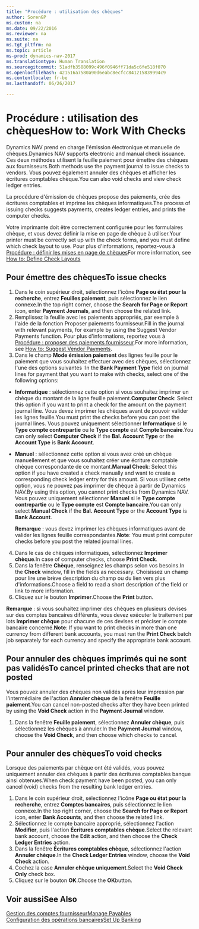 ```yaml
---
title: "Procédure : utilisation des chèques"
author: SorenGP
ms.custom: na
ms.date: 09/22/2016
ms.reviewer: na
ms.suite: na
ms.tgt_pltfrm: na
ms.topic: article
ms-prod: dynamics-nav-2017
ms.translationtype: Human Translation
ms.sourcegitcommit: 51adfb3588099c496f0946ff71da5c6fe518f070
ms.openlocfilehash: 421516a7580a90d6eabc8ecfcc841215839994c9
ms.contentlocale: fr-be
ms.lasthandoff: 06/26/2017

---
```


# <a name="how-to-work-with-checks"></a><span data-ttu-id="af7e0-102">Procédure : utilisation des chèques</span><span class="sxs-lookup"><span data-stu-id="af7e0-102">How to: Work With Checks</span></span>
<span data-ttu-id="af7e0-103">Dynamics NAV prend en charge l'émission électronique et manuelle de chèques.</span><span class="sxs-lookup"><span data-stu-id="af7e0-103">Dynamics NAV supports electronic and manual check issuance.</span></span> <span data-ttu-id="af7e0-104">Ces deux méthodes utilisent la feuille paiement pour émettre des chèques aux fournisseurs.</span><span class="sxs-lookup"><span data-stu-id="af7e0-104">Both methods use the payment journal to issue checks to vendors.</span></span> <span data-ttu-id="af7e0-105">Vous pouvez également annuler des chèques et afficher les écritures comptables chèque.</span><span class="sxs-lookup"><span data-stu-id="af7e0-105">You can also void checks and view check ledger entries.</span></span>

<span data-ttu-id="af7e0-106">La procédure d'émission de chèques propose des paiements, crée des écritures comptables et imprime les chèques informatiques.</span><span class="sxs-lookup"><span data-stu-id="af7e0-106">The process of issuing checks suggests payments, creates ledger entries, and prints the computer checks.</span></span>

<span data-ttu-id="af7e0-107">Votre imprimante doit être correctement configurée pour les formulaires chèque, et vous devez définir la mise en page de chèque à utiliser.</span><span class="sxs-lookup"><span data-stu-id="af7e0-107">Your printer must be correctly set up with the check forms, and you must define which check layout to use.</span></span> <span data-ttu-id="af7e0-108">Pour plus d'informations, reportez-vous à [Procédure : définir les mises en page de chèques](finance-setup-how-define-check-layouts.md)</span><span class="sxs-lookup"><span data-stu-id="af7e0-108">For more information, see [How to: Define Check Layouts](finance-setup-how-define-check-layouts.md)</span></span>

## <a name="to-issue-checks"></a><span data-ttu-id="af7e0-109">Pour émettre des chèques</span><span class="sxs-lookup"><span data-stu-id="af7e0-109">To issue checks</span></span>
1. <span data-ttu-id="af7e0-110">Dans le coin supérieur droit, sélectionnez l'icône **Page ou état pour la recherche**, entrez **Feuilles paiement**, puis sélectionnez le lien connexe.</span><span class="sxs-lookup"><span data-stu-id="af7e0-110">In the top right corner, choose the **Search for Page or Report** icon, enter **Payment Journals**, and then choose the related link.</span></span>
2. <span data-ttu-id="af7e0-111">Remplissez la feuille avec les paiements appropriés, par exemple à l'aide de la fonction Proposer paiements fournisseur.</span><span class="sxs-lookup"><span data-stu-id="af7e0-111">Fill in the journal with relevant payments, for example by using the Suggest Vendor Payments function.</span></span> <span data-ttu-id="af7e0-112">Pour plus d'informations, reportez vous à [Procédure : proposer des paiements fournisseur](payables-how-suggest-vendor-payments.md).</span><span class="sxs-lookup"><span data-stu-id="af7e0-112">For more information, see [How to: Suggest Vendor Payments](payables-how-suggest-vendor-payments.md).</span></span>
3. <span data-ttu-id="af7e0-113">Dans le champ **Mode émission paiement** des lignes feuille pour le paiement que vous souhaitez effectuer avec des chèques, sélectionnez l'une des options suivantes :</span><span class="sxs-lookup"><span data-stu-id="af7e0-113">In the **Bank Payment Type** field on journal lines for payment that you want to make with checks, select one of the following options:</span></span>

 - <span data-ttu-id="af7e0-114">**Informatique** : sélectionnez cette option si vous souhaitez imprimer un chèque du montant de la ligne feuille paiement.</span><span class="sxs-lookup"><span data-stu-id="af7e0-114">**Computer Check**: Select this option if you want to print a check for the amount on the payment journal line.</span></span> <span data-ttu-id="af7e0-115">Vous devez imprimer les chèques avant de pouvoir valider les lignes feuille.</span><span class="sxs-lookup"><span data-stu-id="af7e0-115">You must print the checks before you can post the journal lines.</span></span> <span data-ttu-id="af7e0-116">Vous pouvez uniquement sélectionner **Informatique** si le **Type compte contrepartie** ou le **Type compte** est **Compte bancaire**.</span><span class="sxs-lookup"><span data-stu-id="af7e0-116">You can only select **Computer Check** if the **Bal. Account Type** or the **Account Type** is **Bank Account**.</span></span>

 - <span data-ttu-id="af7e0-117">**Manuel** : sélectionnez cette option si vous avez créé un chèque manuellement et que vous souhaitez créer une écriture comptable chèque correspondante de ce montant.</span><span class="sxs-lookup"><span data-stu-id="af7e0-117">**Manual Check**: Select this option if you have created a check manually and want to create a corresponding check ledger entry for this amount.</span></span> <span data-ttu-id="af7e0-118">Si vous utilisez cette option, vous ne pouvez pas imprimer de chèque à partir de Dynamics NAV.</span><span class="sxs-lookup"><span data-stu-id="af7e0-118">By using this option, you cannot print checks from Dynamics NAV.</span></span> <span data-ttu-id="af7e0-119">Vous pouvez uniquement sélectionner **Manuel** si le **Type compte contrepartie** ou le **Type compte** est **Compte bancaire**.</span><span class="sxs-lookup"><span data-stu-id="af7e0-119">You can only select **Manual Check** if the **Bal. Account Type** or the **Account Type** is **Bank Account**.</span></span>

    <span data-ttu-id="af7e0-120">**Remarque** : vous devez imprimer les chèques informatiques avant de valider les lignes feuille correspondantes.</span><span class="sxs-lookup"><span data-stu-id="af7e0-120">**Note**: You must print computer checks before you post the related journal lines.</span></span>
4. <span data-ttu-id="af7e0-121">Dans le cas de chèques informatiques, sélectionnez **Imprimer chèque**.</span><span class="sxs-lookup"><span data-stu-id="af7e0-121">In case of computer checks, choose **Print Check**.</span></span>
5. <span data-ttu-id="af7e0-122">Dans la fenêtre **Chèque**, renseignez les champs selon vos besoins.</span><span class="sxs-lookup"><span data-stu-id="af7e0-122">In the **Check** window, fill in the fields as necessary.</span></span> <span data-ttu-id="af7e0-123">Choisissez un champ pour lire une brève description du champ ou du lien vers plus d'informations.</span><span class="sxs-lookup"><span data-stu-id="af7e0-123">Choose a field to read a short description of the field or link to more information.</span></span>
6. <span data-ttu-id="af7e0-124">Cliquez sur le bouton **Imprimer**.</span><span class="sxs-lookup"><span data-stu-id="af7e0-124">Choose the **Print** button.</span></span>

<span data-ttu-id="af7e0-125">**Remarque** : si vous souhaitez imprimer des chèques en plusieurs devises sur des comptes bancaires différents, vous devez exécuter le traitement par lots **Imprimer chèque** pour chacune de ces devises et préciser le compte bancaire concerné.</span><span class="sxs-lookup"><span data-stu-id="af7e0-125">**Note**: If you want to print checks in more than one currency from different bank accounts, you must run the **Print Check** batch job separately for each currency and specify the appropriate bank account.</span></span>

## <a name="to-cancel-printed-checks-that-are-not-posted"></a><span data-ttu-id="af7e0-126">Pour annuler des chèques imprimés qui ne sont pas validés</span><span class="sxs-lookup"><span data-stu-id="af7e0-126">To cancel printed checks that are not posted</span></span>
<span data-ttu-id="af7e0-127">Vous pouvez annuler des chèques non validés après leur impression par l'intermédiaire de l'action **Annuler chèque** de la fenêtre **Feuille paiement**.</span><span class="sxs-lookup"><span data-stu-id="af7e0-127">You can cancel non-posted checks after they have been printed by using the **Void Check** action in the **Payment Journal** window.</span></span>
1. <span data-ttu-id="af7e0-128">Dans la fenêtre **Feuille paiement**, sélectionnez **Annuler chèque**, puis sélectionnez les chèques à annuler.</span><span class="sxs-lookup"><span data-stu-id="af7e0-128">In the **Payment Journal** window, choose the **Void Check**, and then choose which checks to cancel.</span></span>

## <a name="to-void-checks"></a><span data-ttu-id="af7e0-129">Pour annuler des chèques</span><span class="sxs-lookup"><span data-stu-id="af7e0-129">To void checks</span></span>
<span data-ttu-id="af7e0-130">Lorsque des paiements par chèque ont été validés, vous pouvez uniquement annuler des chèques à partir des écritures comptables banque ainsi obtenues.</span><span class="sxs-lookup"><span data-stu-id="af7e0-130">When check payment have been posted, you can only cancel (void) checks from the resulting bank ledger entries.</span></span>

1. <span data-ttu-id="af7e0-131">Dans le coin supérieur droit, sélectionnez l'icône **Page ou état pour la recherche**, entrez **Comptes bancaires**, puis sélectionnez le lien connexe.</span><span class="sxs-lookup"><span data-stu-id="af7e0-131">In the top right corner, choose the **Search for Page or Report** icon, enter **Bank Accounts**, and then choose the related link.</span></span>
2. <span data-ttu-id="af7e0-132">Sélectionnez le compte bancaire approprié, sélectionnez l'action **Modifier**, puis l'action **Écritures comptables chèque**.</span><span class="sxs-lookup"><span data-stu-id="af7e0-132">Select the relevant bank account, choose the **Edit** action, and then choose the **Check Ledger Entries** action.</span></span>
3. <span data-ttu-id="af7e0-133">Dans la fenêtre **Écritures comptables chèque**, sélectionnez l'action **Annuler chèque**.</span><span class="sxs-lookup"><span data-stu-id="af7e0-133">In the **Check Ledger Entries** window, choose the **Void Check** action.</span></span>
4. <span data-ttu-id="af7e0-134">Cochez la case **Annuler chèque uniquement**.</span><span class="sxs-lookup"><span data-stu-id="af7e0-134">Select the **Void Check Only** check box.</span></span>
5. <span data-ttu-id="af7e0-135">Cliquez sur le bouton **OK**.</span><span class="sxs-lookup"><span data-stu-id="af7e0-135">Choose the **OK**button.</span></span>

## <a name="see-also"></a><span data-ttu-id="af7e0-136">Voir aussi</span><span class="sxs-lookup"><span data-stu-id="af7e0-136">See Also</span></span>
[<span data-ttu-id="af7e0-137">Gestion des comptes fournisseur</span><span class="sxs-lookup"><span data-stu-id="af7e0-137">Manage Payables</span></span>](payables-manage-payables.md)  
[<span data-ttu-id="af7e0-138">Configuration des opérations bancaires</span><span class="sxs-lookup"><span data-stu-id="af7e0-138">Set Up Banking</span></span>](bank-setup-banking.md)  

